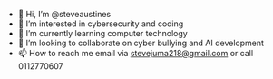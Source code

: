 - 👋 Hi, I’m @steveaustines
- 👀 I’m interested in cybersecurity and coding
- 🌱 I’m currently learning computer technology 
- 💞️ I’m looking to collaborate on cyber bullying and AI development 
- 📫 How to reach me email via stevejuma218@gmail.com or call 0112770607

<!---
steveaustines/steveaustines is a ✨ special ✨ repository because its `README.md` (this file) appears on your GitHub profile.
You can click the Preview link to take a look at your changes.
--->
